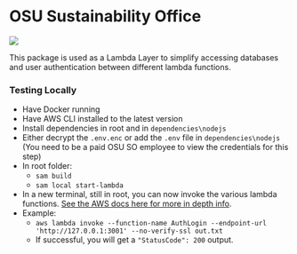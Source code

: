 # OSU Sustainability Office
![](https://github.com/OSU-Sustainability-Office/lambda-common-layer/actions/workflows/LCL-deploy.yml/badge.svg)

This package is used as a Lambda Layer to simplify accessing databases and user authentication between different lambda functions.

### Testing Locally

* Have Docker running
* Have AWS CLI installed to the latest version
* Install dependencies in root and in `dependencies\nodejs`
* Either decrypt the `.env.enc` or add the `.env` file in `dependencies\nodejs` (You need to be a paid OSU SO employee to view the credentials for this step)
* In root folder:
  * `sam build`
  * `sam local start-lambda`
* In a new terminal, still in root, you can now invoke the various lambda functions. [See the AWS docs here for more in depth info](https://docs.aws.amazon.com/serverless-application-model/latest/developerguide/using-sam-cli-local-start-lambda.html). 
* Example:
  * `aws lambda invoke --function-name AuthLogin --endpoint-url 'http://127.0.0.1:3001' --no-verify-ssl out.txt`
  * If successful, you will get a `"StatusCode": 200` output.
